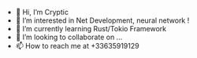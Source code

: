 - 👋 Hi, I’m Cryptic
- 👀 I’m interested in Net Development, neural network !
- 🌱 I’m currently learning Rust/Tokio Framework
- 💞️ I’m looking to collaborate on ...
- 📫 How to reach me at +33635919129

<!---
FrCrypticCode/FrCrypticCode is a ✨ special ✨ repository because its `README.md` (this file) appears on your GitHub profile.
You can click the Preview link to take a look at your changes.
--->
